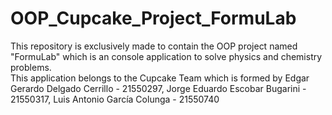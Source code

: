 # OOP_Cupcake_Project_FormuLab
This repository is exclusively made to contain the OOP project named "FormuLab" which is an console application to solve physics and chemistry problems. <br/>This application belongs to the Cupcake Team which is formed by Edgar Gerardo Delgado Cerrillo - 21550297, Jorge Eduardo Escobar Bugarini - 21550317, Luis Antonio García Colunga - 21550740
